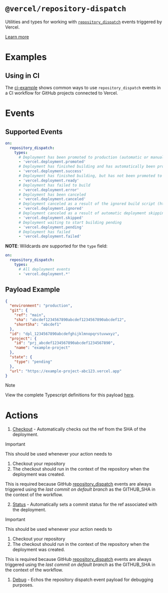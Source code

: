 # `@vercel/repository-dispatch`

Utilities and types for working with [`repository_dispatch`](https://docs.github.com/en/actions/writing-workflows/choosing-when-your-workflow-runs/events-that-trigger-workflows#repository_dispatch) events triggered by Vercel.

[Learn more](https://vercel.com/docs/git/vercel-for-github#repository-dispatch)

# Examples

## Using in CI

The [ci-example](./examples/ci-example) shows common ways to use `repository_dispatch` events in a CI workflow for GitHub projects connected to Vercel.

# Events

## Supported Events

```yaml
on:
  repository_dispatch:
    types:
      # Deployment has been promoted to production (automatic or manual)
      - 'vercel.deployment.promoted'
      # Deployment has finished building and has automatically been promoted to production
      - 'vercel.deployment.success'
      # Deployment has finished building, but has not been promoted to production
      - 'vercel.deployment.ready'
      # Deployment has failed to build
      - 'vercel.deployment.error'
      # Deployment has been canceled
      - 'vercel.deployment.canceled'
      # Deployment canceled as a result of the ignored build script (https://vercel.com/docs/project-configuration/git-settings#ignored-build-step)
      - 'vercel.deployment.ignored'
      # Deployment canceled as a result of automatic deployment skipping (https://vercel.com/docs/monorepos#skipping-unaffected-projects)
      - 'vercel.deployment.skipped'
      # Deployment waiting to start building pending
      - 'vercel.deployment.pending'
      # Deployment has failed
      - 'vercel.deployment.failed'
```

**NOTE**: Wildcards _are_ supported for the `type` field:

```yaml
on:
  repository_dispatch:
    types:
      # All deployment events
      - 'vercel.deployment.*'
```

## Payload Example

```json
{
  "environment": "production",
  "git": {
    "ref": "main",
    "sha": "abcdef1234567890abcdef1234567890abcdef12",
    "shortSha": "abcdef1"
  },
  "id": "dpl_1234567890abcdefghijklmnopqrstuvwxyz",
  "project": {
    "id": "prj_abcdef1234567890abcdef1234567890",
    "name": "example-project"
  },
  "state": {
    "type": "pending"
  },
  "url": "https://example-project-abc123.vercel.app"
}
```

> [!NOTE]  
> View the complete Typescript definitions for this payload [here](./packages/repository-dispatch/src/data/deployment.ts).

# Actions

1. [Checkout](./actions/checkout) - Automatically checks out the ref from the SHA of the deployment.

> [!IMPORTANT]  
> This should be used whenever your action needs to
>
> 1. Checkout your repository
> 2. The checkout should run in the context of the repository when the deployment was created.
>
> This is required because GitHub [repository_dispatch](https://docs.github.com/en/actions/reference/events-that-trigger-workflows#repository_dispatch) events are always triggered using the _last commit on default branch_ as the GITHUB_SHA in the context of the workflow.

2. [Status](./actions/status) - Automatically sets a commit status for the ref associated with the deployment.

> [!IMPORTANT]  
> This should be used whenever your action needs to
>
> 1. Checkout your repository
> 2. The checkout should run in the context of the repository when the deployment was created.
>
> This is required because GitHub [repository_dispatch](https://docs.github.com/en/actions/reference/events-that-trigger-workflows#repository_dispatch) events are always triggered using the _last commit on default branch_ as the GITHUB_SHA in the context of the workflow.

1. [Debug](./actions/debug) - Echos the repository dispatch event payload for debugging purposes.
